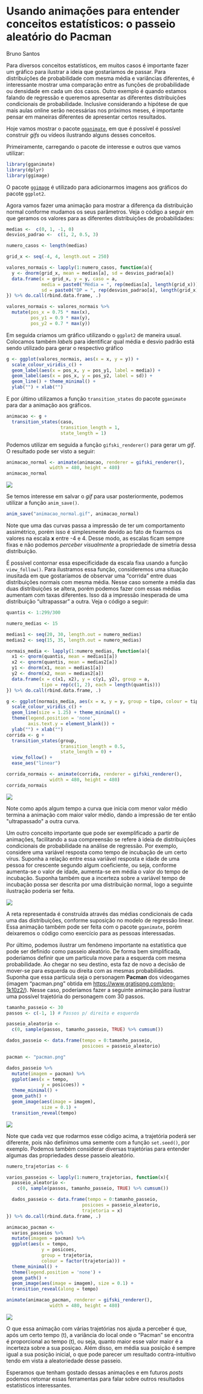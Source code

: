 Usando animações para entender conceitos estatísticos: o passeio
aleatório do Pacman
================
Bruno Santos

Para diversos conceitos estatísticos, em muitos casos é importante fazer
um gráfico para ilustrar a ideia que gostaríamos de passar. Para
distribuições de probabilidade com mesma média e variâncias diferentes,
é interessante mostrar uma comparação entre as funções de probabilidade
ou densidade em cada um dos casos. Outro exemplo é quando estamos
falando de regressão e queremos apresentar as diferentes distribuições
condicionais de probabilidade. Inclusive considerando a hipótese de 
que mais aulas online serão necessárias nos próximos meses, é 
importante pensar em maneiras diferentes de apresentar certos 
resultados.

Hoje vamos mostrar o pacote [`gganimate`](https://gganimate.com/), em
que é possível é possível construir *gifs* ou vídeos ilustrando alguns
desses conceitos.

Primeiramente, carregando o pacote de interesse e outros que vamos
utilizar:

``` r
library(gganimate)
library(dplyr)
library(ggimage)
```

O pacote [`ggimage`](https://cran.r-project.org/web/packages/ggimage/index.html)
é utilizado para adicionarmos imagens aos gráficos do pacote 
`ggplot2`.

Agora vamos fazer uma animação para mostrar a diferença da
distribuição normal conforme mudamos os seus parâmetros. Veja o código
a seguir em que geramos os valores para as diferentes distribuições de
probabilidades:

``` r
medias <-  c(0, 1, -1, 0)
desvios_padrao <-  c(1, 2, 0.5, 3)

numero_casos <- length(medias)

grid_x <- seq(-4, 4, length.out = 250)

valores_normais <- lapply(1:numero_casos, function(a){
  y <- dnorm(grid_x, mean = medias[a], sd = desvios_padrao[a])
  data.frame(x = grid_x, y = y, caso = a, 
             media = paste0("Média = ", rep(medias[a], length(grid_x))),
             sd = paste0("DP = ", rep(desvios_padrao[a], length(grid_x))))
}) %>% do.call(rbind.data.frame, .)

valores_normais <- valores_normais %>%
  mutate(pos_x = 0.75 * max(x), 
         pos_y1 = 0.9 * max(y), 
         pos_y2 = 0.7 * max(y))
```

Em seguida criamos um gráfico utilizando o `ggplot2` de maneira usual.
Colocamos também *labels* para identificar qual média e desvio padrão
está sendo utilizado para gerar o respectivo gráfico

``` r
g <- ggplot(valores_normais, aes(x = x, y = y)) + 
  scale_colour_viridis_c() + 
  geom_label(aes(x = pos_x, y = pos_y1, label = media)) +
  geom_label(aes(x = pos_x, y = pos_y2, label = sd)) +
  geom_line() + theme_minimal() + 
  ylab("") + xlab("") 
```

E por último utilizamos a função `transition_states` do pacote
`gganimate` para dar a animação aos gráficos.

``` r
animacao <- g + 
  transition_states(caso, 
                    transition_length = 1,
                    state_length = 1) 
```

Podemos utilizar em seguida a função `gifski_renderer()` para gerar um
*gif*. O resultado pode ser visto a seguir:

``` r
animacao_normal <- animate(animacao, renderer = gifski_renderer(),
                width = 480, height = 480)
animacao_normal
```

![](/assets/images/unnamed-chunk-4-1.gif)<!-- -->

Se temos interesse em salvar o *gif* para usar posteriormente, podemos
utilizar a função `anim_save()`.

``` r
anim_save("animacao_normal.gif", animacao_normal)
```

Note que uma das curvas passa a impressão de ter um comportamento
assimétrico, porém isso é simplesmente devido ao fato de fixarmos os
valores na escala **x** entre -4 e 4. Desse
modo, as escalas ficam sempre fixas e não podemos *perceber visualmente*
a propriedade de simetria dessa distribuição.

É possível contornar essa especificidade da escala fixa usando a função
`view_follow()`. Para ilustramos essa função, consideremos uma situação
inusitada em que gostaríamos de observar uma “corrida” entre duas
distribuições normais com mesma média. Nesse caso somente a média das
duas distribuições se altera, porém podemos fazer com essas médias
aumentam com taxas diferentes. Isso dá a impressão inesperada de uma
distribuição “ultrapassar” a outra. Veja o código a seguir:

``` r
quantis <- 1:299/300

numero_medias <- 15

medias1 <- seq(20, 30, length.out = numero_medias)
medias2 <- seq(15, 35, length.out = numero_medias)

normais_media <- lapply(1:numero_medias, function(a){
  x1 <- qnorm(quantis, mean = medias1[a])
  x2 <- qnorm(quantis, mean = medias2[a])
  y1 <- dnorm(x1, mean = medias1[a])
  y2 <- dnorm(x2, mean = medias2[a])
  data.frame(x = c(x1, x2), y = c(y1, y2), group = a, 
             tipo = rep(c(1, 2), each = length(quantis)))
}) %>% do.call(rbind.data.frame, .)

g <- ggplot(normais_media, aes(x = x, y = y, group = tipo, colour = tipo)) + 
  scale_colour_viridis_c() +
  geom_line(size = 1.25) + theme_minimal() +
  theme(legend.position = 'none', 
        axis.text.y = element_blank()) + 
  ylab("") + xlab("") 
corrida <- g + 
  transition_states(group, 
                    transition_length = 0.5,
                    state_length = 0) + 
  view_follow() + 
  ease_aes("linear") 

corrida_normais <- animate(corrida, renderer = gifski_renderer(),
                width = 480, height = 480)
corrida_normais
```

![](/assets/images/unnamed-chunk-6-1.gif)<!-- -->

Note como após algum tempo a curva que inicia com menor valor médio 
termina a animação com maior valor médio, dando a impressão de ter 
então "ultrapassado" a outra curva.

Um outro conceito importante que pode ser exemplificado a partir de
animações, facilitando a sua compreensão se refere à ideia de
distribuições condicionais de probabilidade na análise de regressão.
Por exemplo, considere uma variável resposta como tempo de
incubação de um certo vírus. Suponha a relação entre essa variável 
resposta e idade de uma pessoa for crescente segundo algum 
coeficiente, ou seja, conforme aumenta-se o valor de idade, 
aumenta-se em média o valor do tempo de incubação. Suponha também 
que a incerteza sobre a variável tempo de incubação possa ser descrita 
por uma distribuição normal, logo a seguinte ilustração poderia ser feita.

![](anim9.gif)

A reta representada é construída através das médias condicionais de cada
uma das distribuições, conforme suposição no modelo de regressão linear.
Essa animação também pode ser feita com o pacote `gganimate`, porém
deixaremos o código como exercício para as pessoas interessadas.

Por último, podemos ilustrar um fenômeno importante na estatística que
pode ser definido como passeio aleatório. De forma bem simplificada,
poderíamos definir que um partícula move para a esquerda com mesma
probabilidade. Ao chegar no seu destino, esta faz de novo a decisão de
mover-se para esquerda ou direita com as mesmas probabilidades. Suponha 
que essa partícula seja o personagem **Pacman** dos videogames (imagem
“pacman.png” obtida em <https://www.gratispng.com/png-1k10z2/>). Nesse
caso, poderíamos fazer a seguinte animação para ilustrar uma possível
trajetória do personagem com 30 passos.

``` r
tamanho_passeio <- 30
passos <- c(-1, 1) # Passos p/ direita e esquerda

passeio_aleatorio <- 
  c(0, sample(passos, tamanho_passeio, TRUE) %>% cumsum())

dados_passeio <- data.frame(tempo = 0:tamanho_passeio, 
                            posicoes = passeio_aleatorio)

pacman <- "pacman.png"

dados_passeio %>%
  mutate(imagem = pacman) %>% 
  ggplot(aes(x = tempo, 
             y = posicoes)) +
  theme_minimal() + 
  geom_path() + 
  geom_image(aes(image = imagem),
             size = 0.1) +
  transition_reveal(tempo)
```

![](/assets/images/unnamed-chunk-7-1.gif)<!-- -->

Note que cada vez que rodarmos esse código acima, a trajetória poderá
ser diferente, pois não definimos uma semente com a função `set.seed()`,
por exemplo. Podemos também considerar diversas trajetórias para
entender algumas das propriedades desse passeio aleatório.

``` r
numero_trajetorias <- 6

varios_passeios <- lapply(1:numero_trajetorias, function(x){
  passeio_aleatorio <- 
    c(0, sample(passos, tamanho_passeio, TRUE) %>% cumsum())

  dados_passeio <- data.frame(tempo = 0:tamanho_passeio, 
                            posicoes = passeio_aleatorio, 
                            trajetoria = x)
}) %>% do.call(rbind.data.frame, .)

animacao_pacman <- 
  varios_passeios %>%
  mutate(imagem = pacman) %>% 
  ggplot(aes(x = tempo, 
             y = posicoes,
             group = trajetoria, 
             colour = factor(trajetoria))) +
  theme_minimal() + 
  theme(legend.position = 'none') + 
  geom_path() + 
  geom_image(aes(image = imagem), size = 0.1) +
  transition_reveal(along = tempo)

animate(animacao_pacman, renderer = gifski_renderer(),
                width = 480, height = 480)
```

![](/assets/images/unnamed-chunk-8-1.gif)<!-- -->

O que essa animação com várias trajetórias nos ajuda a perceber é que,
após um certo tempo \(t\), a variância do local onde o “Pacman” se
encontra é proporcional ao tempo \(t\), ou seja, quanto maior esse valor
maior é a incerteza sobre a sua posiçao. Além disso, em média sua
posição é sempre igual a sua posição inicial, o que pode parecer
um resultado contra-intuitivo tendo em vista a aleatoriedade desse
passeio.

Esperamos que tenham gostado dessas animações e em futuros *posts*
podemos retomar essas ferramentas para falar sobre outros resultados
estatísticos interessantes.
